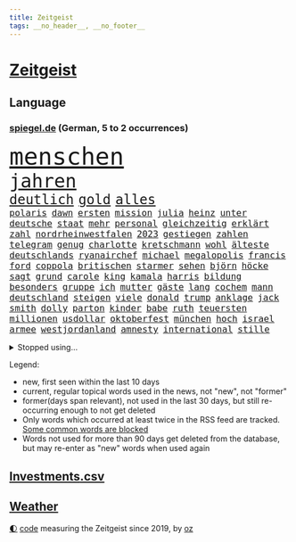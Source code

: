 ```yaml
---
title: Zeitgeist
tags: __no_header__, __no_footer__
---
```


# [Zeitgeist](https://oliz.io/zeitgeist/)

## Language

<h3><a href="https://www.spiegel.de" target="_blank">spiegel.de</a> (German, 5 to 2 occurrences)</h3>
<p style="font-family:monospace">
<span style="font-size:32pt"><a href="news_links.html#menschen" class="current">menschen</a></span>
<br>
<span style="font-size:25pt"><a href="news_links.html#jahren" class="current">jahren</a></span>
<br>
<span style="font-size:18pt"><a href="news_links.html#deutlich" class="current">deutlich</a></span>
<span style="font-size:18pt"><a href="news_links.html#gold" class="current">gold</a></span>
<span style="font-size:18pt"><a href="news_links.html#alles" class="current">alles</a></span>
<br>
<span style="font-size:12pt"><a href="news_links.html#polaris" class="new">polaris</a></span>
<span style="font-size:12pt"><a href="news_links.html#dawn" class="new">dawn</a></span>
<span style="font-size:12pt"><a href="news_links.html#ersten" class="current">ersten</a></span>
<span style="font-size:12pt"><a href="news_links.html#mission" class="current">mission</a></span>
<span style="font-size:12pt"><a href="news_links.html#julia" class="current">julia</a></span>
<span style="font-size:12pt"><a href="news_links.html#heinz" class="current">heinz</a></span>
<span style="font-size:12pt"><a href="news_links.html#unter" class="current">unter</a></span>
<span style="font-size:12pt"><a href="news_links.html#deutsche" class="current">deutsche</a></span>
<span style="font-size:12pt"><a href="news_links.html#staat" class="current">staat</a></span>
<span style="font-size:12pt"><a href="news_links.html#mehr" class="current">mehr</a></span>
<span style="font-size:12pt"><a href="news_links.html#personal" class="current">personal</a></span>
<span style="font-size:12pt"><a href="news_links.html#gleichzeitig" class="current">gleichzeitig</a></span>
<span style="font-size:12pt"><a href="news_links.html#erklärt" class="current">erklärt</a></span>
<span style="font-size:12pt"><a href="news_links.html#zahl" class="current">zahl</a></span>
<span style="font-size:12pt"><a href="news_links.html#nordrheinwestfalen" class="current">nordrheinwestfalen</a></span>
<span style="font-size:12pt"><a href="news_links.html#2023" class="current">2023</a></span>
<span style="font-size:12pt"><a href="news_links.html#gestiegen" class="current">gestiegen</a></span>
<span style="font-size:12pt"><a href="news_links.html#zahlen" class="current">zahlen</a></span>
<span style="font-size:12pt"><a href="news_links.html#telegram" class="new">telegram</a></span>
<span style="font-size:12pt"><a href="news_links.html#genug" class="current">genug</a></span>
<span style="font-size:12pt"><a href="news_links.html#charlotte" class="current">charlotte</a></span>
<span style="font-size:12pt"><a href="news_links.html#kretschmann" class="current">kretschmann</a></span>
<span style="font-size:12pt"><a href="news_links.html#wohl" class="current">wohl</a></span>
<span style="font-size:12pt"><a href="news_links.html#älteste" class="current">älteste</a></span>
<span style="font-size:12pt"><a href="news_links.html#deutschlands" class="current">deutschlands</a></span>
<span style="font-size:12pt"><a href="news_links.html#ryanairchef" class="new">ryanairchef</a></span>
<span style="font-size:12pt"><a href="news_links.html#michael" class="current">michael</a></span>
<span style="font-size:12pt"><a href="news_links.html#megalopolis" class="new">megalopolis</a></span>
<span style="font-size:12pt"><a href="news_links.html#francis" class="new">francis</a></span>
<span style="font-size:12pt"><a href="news_links.html#ford" class="current">ford</a></span>
<span style="font-size:12pt"><a href="news_links.html#coppola" class="current">coppola</a></span>
<span style="font-size:12pt"><a href="news_links.html#britischen" class="current">britischen</a></span>
<span style="font-size:12pt"><a href="news_links.html#starmer" class="current">starmer</a></span>
<span style="font-size:12pt"><a href="news_links.html#sehen" class="current">sehen</a></span>
<span style="font-size:12pt"><a href="news_links.html#björn" class="current">björn</a></span>
<span style="font-size:12pt"><a href="news_links.html#höcke" class="current">höcke</a></span>
<span style="font-size:12pt"><a href="news_links.html#sagt" class="current">sagt</a></span>
<span style="font-size:12pt"><a href="news_links.html#grund" class="current">grund</a></span>
<span style="font-size:12pt"><a href="news_links.html#carole" class="new">carole</a></span>
<span style="font-size:12pt"><a href="news_links.html#king" class="current">king</a></span>
<span style="font-size:12pt"><a href="news_links.html#kamala" class="current">kamala</a></span>
<span style="font-size:12pt"><a href="news_links.html#harris" class="current">harris</a></span>
<span style="font-size:12pt"><a href="news_links.html#bildung" class="current">bildung</a></span>
<span style="font-size:12pt"><a href="news_links.html#besonders" class="current">besonders</a></span>
<span style="font-size:12pt"><a href="news_links.html#gruppe" class="current">gruppe</a></span>
<span style="font-size:12pt"><a href="news_links.html#ich" class="current">ich</a></span>
<span style="font-size:12pt"><a href="news_links.html#mutter" class="current">mutter</a></span>
<span style="font-size:12pt"><a href="news_links.html#gäste" class="current">gäste</a></span>
<span style="font-size:12pt"><a href="news_links.html#lang" class="current">lang</a></span>
<span style="font-size:12pt"><a href="news_links.html#cochem" class="new">cochem</a></span>
<span style="font-size:12pt"><a href="news_links.html#mann" class="current">mann</a></span>
<span style="font-size:12pt"><a href="news_links.html#deutschland" class="current">deutschland</a></span>
<span style="font-size:12pt"><a href="news_links.html#steigen" class="current">steigen</a></span>
<span style="font-size:12pt"><a href="news_links.html#viele" class="current">viele</a></span>
<span style="font-size:12pt"><a href="news_links.html#donald" class="current">donald</a></span>
<span style="font-size:12pt"><a href="news_links.html#trump" class="current">trump</a></span>
<span style="font-size:12pt"><a href="news_links.html#anklage" class="current">anklage</a></span>
<span style="font-size:12pt"><a href="news_links.html#jack" class="current">jack</a></span>
<span style="font-size:12pt"><a href="news_links.html#smith" class="current">smith</a></span>
<span style="font-size:12pt"><a href="news_links.html#dolly" class="current">dolly</a></span>
<span style="font-size:12pt"><a href="news_links.html#parton" class="current">parton</a></span>
<span style="font-size:12pt"><a href="news_links.html#kinder" class="current">kinder</a></span>
<span style="font-size:12pt"><a href="news_links.html#babe" class="new">babe</a></span>
<span style="font-size:12pt"><a href="news_links.html#ruth" class="current">ruth</a></span>
<span style="font-size:12pt"><a href="news_links.html#teuersten" class="new">teuersten</a></span>
<span style="font-size:12pt"><a href="news_links.html#millionen" class="current">millionen</a></span>
<span style="font-size:12pt"><a href="news_links.html#usdollar" class="current">usdollar</a></span>
<span style="font-size:12pt"><a href="news_links.html#oktoberfest" class="new">oktoberfest</a></span>
<span style="font-size:12pt"><a href="news_links.html#münchen" class="current">münchen</a></span>
<span style="font-size:12pt"><a href="news_links.html#hoch" class="current">hoch</a></span>
<span style="font-size:12pt"><a href="news_links.html#israel" class="current">israel</a></span>
<span style="font-size:12pt"><a href="news_links.html#armee" class="current">armee</a></span>
<span style="font-size:12pt"><a href="news_links.html#westjordanland" class="current">westjordanland</a></span>
<span style="font-size:12pt"><a href="news_links.html#amnesty" class="new">amnesty</a></span>
<span style="font-size:12pt"><a href="news_links.html#international" class="current">international</a></span>
<span style="font-size:12pt"><a href="news_links.html#stille" class="current">stille</a></span>
</p>
<details>
<summary>Stopped using...</summary>
<p class="former" style="font-size:12pt">
verschiedene(1407) golf(1406) arbeitsplatz(1405) einiges(1405) fdpchef(1405) freien(1405) mailand(1405) wichtigen(1405) bank(1404) bedeuten(1404) körper(1404) oben(1404) schlug(1404) stärken(1404) untersagt(1404) bekannten(1403) gas(1403) humanitäre(1403) höchsten(1403) jens(1403) trauer(1403) beruf(1402) daniel(1402) extreme(1402) jahrzehntelang(1402) material(1402) parteichef(1402) scheinen(1402) stefan(1402) vermehrt(1402) beschließt(1401) erneute(1401) fahrer(1401) frühen(1401) sex(1401) teilnehmer(1401) abgeordneten(1400) gereist(1400) gewerkschaft(1400) lehnen(1400) schnellcheck(1400) tests(1400) weltweiten(1400) dauerhaft(1399) einzug(1399) entlastet(1399) erinnerungen(1399) guter(1399) kennt(1399) profitiert(1399) prüfen(1399) stattfinden(1399) wichtiger(1399) bull(1398) düsseldorf(1398) radikale(1398) schadet(1398) stolz(1398) verletzungen(1398) voran(1398) wirkung(1398) belastet(1397) belgien(1397) geeinigt(1397) langer(1397) nba(1397) problemen(1397) präsentieren(1397) verkauf(1397) voraus(1397) vorsitzenden(1397) wohnhaus(1397) öfter(1397) überwinden(1397) erzielt(1396) infektion(1396) verfügung(1396) deutlichen(1395) dezember(1395) ermöglichen(1395) gestrichen(1395) optimistisch(1395) persönlich(1395) ausnahmen(1394) kunst(1394) massive(1394) preisen(1394) schien(1393) wies(1393) englische(1392) kultur(1392) mitteln(1392) moskaus(1392) verbindung(1392) falschen(1391) langfristig(1391) riesige(1391) woher(1391) schüssen(1389) stammt(1389) aktivistin(1388) endspiel(1388) kindes(1388) abgebrochen(1387) erneuten(1387) gemeinsame(1387) eklat(1386) claudia(1385) genauso(1385) verstärkt(1385) katholische(1384) modell(1384) produzieren(1384) jüngere(1383) führenden(1382) gang(1382) zurückgegangen(1381) küstenwache(1380) steffen(1380) drittel(1379) überleben(1378) hunger(1377) spitzenreiter(1377) behalten(1376) hinten(1375) landet(1375) informiert(1374) popstar(1374) öffentliche(1374) frisch(1372) gelandet(1372) kräfte(1372) orten(1372) wem(1371) auseinandersetzung(1370) provoziert(1370) bangen(1368) aufgabe(1366) möglichkeiten(1365) erhebliche(1355) ausgetragen(1349) drohne(1340) heidelberg(1317) expräsidenten(1281) strecken(1239) abgestürzt(1225) verlag(1215) finanziert(1202) schwäche(1146) volk(1138) kollision(1104) jahrzehnt(1091) übertragen(1083) schlafen(1075) gemeinschaft(1065) tiger(1054) vorfeld(1045) millionenhöhe(1043) radikalen(1042) grünenpolitiker(1032) stern(1030) wichtiges(1028) betrüger(1008) ausgeben(1003) nutzung(999) seltene(982) tradition(982) entsteht(980) loch(980) schloss(978) buschmann(964) krim(947) steffi(942) schwieriger(940) ring(937) krankheiten(919) aufhören(913) 40000(899) schneiden(882) patrick(873) links(872) antisemitische(844) großmutter(843) locken(838) vermisster(838) gefällt(818) suchte(809) 79(808) konkurrenten(808) kai(805) profi(787) lena(779) wozu(779) dramatische(768) tode(740) professor(729) peru(718) verstöße(712) lettland(711) schickte(709) spionage(709) töne(709) missverständnis(707) jüngst(706) zurückkehren(706) rätseln(705) kommunikation(704) benko(702) senioren(688) psychologin(681) wählt(678) 300000(674) razzien(670) ignoriert(668) schmeckt(664) kohl(663) forschung(661) mitarbeitern(647) geschmack(645) erreichbar(640) tabu(630) wechselte(623) gekostet(621) machtkampf(618) text(618) überprüfen(611) hürde(603) jerusalem(600) dritter(595) rammt(594) gegründet(593) sachsens(584) solcher(582) erlag(579) perspektive(577) spezialkräfte(577) geldgeber(574) gedenken(568) 52(565) openai(563) technologie(557) rechtsaußen(556) kleinere(553) freiwillige(550) läufer(547) europawahl(545) aktive(544) uhren(537) 2007(533) rivalen(528) diesjährigen(523) geschehen(509) genaue(507) beides(500) lübeck(500) kollidiert(496) kader(491) wiedergewählt(491) übergriff(488) helmut(484) gesundheitlichen(483) fußballverband(481) 8000(469) eingeschlagen(465) erforscht(465) forscherin(465) berühmtesten(463) überfahren(462) erheblich(460) höchststand(460) umstieg(456) anschlägen(450) schockiert(445) schlagabtausch(441) staats(437) beruft(436) gestrandet(436) erkennt(429) schlucht(429) renommierten(424) spahn(424) umzusetzen(420) greta(415) quellen(409) drückt(405) berufen(402) 30jähriger(401) effizienter(399) geschlossene(399) verteuern(399) popstars(398) abu(397) bewerbungen(397) marokko(392) wmtitel(385) linnemann(383) geflohen(382) häfen(381) nächster(381) service(380) ergebnissen(372) podium(371) südkoreanische(371) cannabislegalisierung(368) hilferuf(366) boykott(364) digitalen(360) recherche(356) fraktion(355) knie(354) konsequent(352) ärgert(349) bedauert(348) riesiges(348) unten(348) posts(347) nachteile(344) nordkoreas(344) unterkunft(344) vertreiben(343) neuauflage(338) trinken(337) stadtrat(335) weltmeistertitel(333) abgeschossen(328) verheerende(327) kühne(326) wagnerbrüder(325) chile(323) rief(323) ai(322) 76(321) gelobt(317) ukrainekriegs(317) baute(315) ausstellung(314) popkultur(310) uskongress(310) lahmgelegt(309) continental(307) südchinesischen(306) gravierenden(302) kundgebungen(302) absicht(300) gewährt(300) attentat(299) sicherheitsvorkehrungen(297) angegangen(295) kongress(295) betonte(294) 1100(291) kilometern(291) repräsentantenhaus(289) damaskus(288) exchef(288) geborene(287) flugverkehr(286) führerscheinprüfung(286) geräumt(286) cottbus(285) enthält(284) normale(283) solange(283) bundes(282) tories(277) rockband(276) brandt(272) titeln(270) elbtower(268) südchinesisches(268) beyoncé(267) einschnitte(267) abfall(266) kanzlerkandidat(265) ernsthafte(264) claus(262) wisconsin(262) überdenken(262) kleider(261) rechtlich(259) gedrängt(258) gestritten(257) figur(256) ringt(256) hingerichtet(254) brisante(253) bundesverfassungsgerichts(251) zweistaatenlösung(251) dfl(247) indischen(246) religiösen(245) beklagen(244) mindestlohn(243) ausgespielt(242) aktienkurs(241) ausgedacht(239) dänemarks(239) simon(239) aktivistinnen(237) oberverwaltungsgericht(236) umstrittenes(235) 93(234) investition(234) fernzüge(232) konstantin(232) unionsfraktion(232) catherine(231) verzicht(231) demokratien(230) angeklagten(229) gerungen(229) amerikas(228) graf(228) jonathan(227) 22jährigen(225) giftige(225) omas(225) verschwörungstheorien(225) haut(224) huthis(224) willy(224) luxemburg(223) plötzlichen(223) topform(223) bezeichnete(221) captain(221) sand(220) handgreiflich(219) medizinischen(219) huthimiliz(218) umwelthilfe(217) begegnen(214) angepasst(213) alfred(212) anfrage(211) plattner(210) baldigen(209) gleichberechtigung(209) russlandsanktionen(209) pforzheim(208) schritten(208) erziehung(207) slowene(207) vorbereiten(203) badenwürttembergischen(202) machtwort(202) rüsten(202) verwehrt(202) weiblicher(202) hai(200) partys(200) zigaretten(200) barfuß(199) ministerien(199) losgehen(198) senator(198) boykottiert(197) festivals(197) ranghohen(197) indes(196) verzögerungen(196) baltimore(195) erstatten(195) jackson(194) marken(194) direkten(193) 65jährige(192) offizier(191) groteske(190) kurth(190) schläft(190) substanz(190) do(186) fazit(186) labour(186) lutz(186) macher(186) schmallippig(185) trieben(184) konkretes(183) yoon(183) beliebte(182) wirecard(181) gelegene(179) frühling(178) teilten(178) seltsam(176) negativ(174) schweiß(174) fa(173) schmuck(173) verbotene(173) french(171) auslösen(170) digitalpakt(170) emojis(169) jahrelangen(169) sohns(169) tappen(168) 58(167) formulierung(167) unverständnis(167) frist(166) riet(166) änderte(166) bildschirm(165) albanese(162) seltsamen(161) eingefangen(159) bewerben(158) höchstem(158) kanadischen(158) oberdorf(158) beurteilen(157) sabine(157) videoplattform(157) eukommissionspräsidentin(156) ideologie(156) erfüllung(155) parlamentarischen(155) sophia(155) dublin(154) höchstwert(154) frauenanteil(153) spice(153) füße(152) kreativ(152) ausgebildet(151) georg(151) kitas(151) verweigerte(150) tiefes(149) wirtschaftswende(149) aufgearbeitet(148) persönlichkeit(148) überlassen(148) cannabisgesetz(147) angeschlagene(145) mies(145) republikanischen(145) traditionell(145) verdammt(144) feige(143) pogačar(143) tadej(143) tvinterview(143) eurofighter(142) ausbremsen(141) brust(141) jamal(141) musiala(141) bgh(140) dominanz(140) geschoben(140) anstatt(139) erfreut(139) verwirrung(139) mehrjährigen(138) blamage(136) tragödie(136) abgrund(135) afdabgeordneter(135) anfällig(135) erschlagen(135) mentalen(135) sangen(135) zeichner(135) hiv(134) infizierten(134) infos(134) royals(134) suhl(134) havertz(133) republikanischer(133) schulkinder(133) verkehrsministerium(133) mache(132) schläge(132) slowakei(132) arkadi(130) ausgelaufen(130) systematische(130) wolosch(130) bombardierte(129) rar(129) grundlegende(128) bekannter(127) exuspräsidenten(127) katastrophenfall(127) milliardendeal(127) usjustiz(127) klimaanlage(126) objekt(126) sanierungsplan(126) adidas(125) box(125) attraktiv(124) fangen(124) mögliches(124) sehe(124) torpedieren(124) superhelden(123) bestseller(122) empfinden(122) eurowings(122) gesammelt(122) milliardenwert(122) missbrauchen(122) sozialreform(122) grauen(121) grundschulkinder(121) vermieden(121) transportiert(120) vehement(120) züchten(120) bewaffnet(119) erhärten(119) lebenslanger(119) zehntausend(119) 20jährige(118) coronaaufarbeitung(118) einschalten(118) irreführende(118) benutzt(117) instanz(115) außergewöhnliche(114) mathieu(114) songtexte(114) ökonomin(114) vingegaard(113) alsu(112) kurmasheva(112) neubau(112) passau(112) technologien(112) janet(111) trugen(111) bräuchte(110) kommunalwahl(110) kraftakt(109) plakate(109) etappe(108) verlassene(108) wahlheimat(108) einflussreichsten(107) ertragen(107) nonbinäre(107) 111(106) klug(106) mclaren(106) befanden(105) immobilie(105) weber(105) wänden(105) gesünder(104) systematisch(104) vereinbaren(104) champion(102) tigermücke(102) verlaufen(102) 74jährigen(101) aktentasche(101) blutspur(101) maralago(101) protokoll(101) carrie(100) merckx(100) angedacht(99) früchte(99) millionenstrafe(99) versagte(99) geflüchteter(98) grüßen(98) afdpolitikers(97) gestein(97) meinungsfreiheit(97) schmerz(97) schwimmbad(97) türkisch(97) wände(97) zellen(97) zidane(97) zinédine(97) äthiopien(97) champagner(95) dicke(95) rapstar(95) rumort(95) anreise(94) opas(94) schnelldurchlauf(94) black(93) blair(93) dmitri(93) dopingskandal(93) parkplatz(93) wetterte(93) furios(92) gereicht(92) amerikaners(90) arbeitslosigkeit(90) kiffer(90) meiste(90) regelverstoß(90) usfirma(90) finales(89) garantiert(89) losgegangen(89) nullerjahren(89) schreckliche(89) blutigen(88) buhrufe(88) elfriede(88) formel1einstieg(88) girl(88) literaturnobelpreisträgerin(88) zwickau(88) 34jähriger(87) bartels(87) dazn(87) gene(87) gewusst(87) hipp(87) kugeln(87) nachbesserung(87) unbekanntes(87) verwundert(87) rindern(86) südamerika(86) bilden(85) decke(85) erprobung(85) goldener(85) schenk(85) outfit(84) rauchwolke(84) wahlkampfauftakt(84) ambiente(83) bremerhaven(83) chinapolitik(83) pionier(83) reiz(83) vergnügen(83) ausgefallene(82) begleitung(82) einzig(82) erfolgt(82) ergibt(82) fernost(82) maroden(82) spinnen(82) verlockend(82) berlinbrandenburg(81) besseres(81) ertappte(81) gedrosselt(81) geiselfreilassungen(81) technologiekonzern(81) vorort(81) indopazifik(80) leeds(80) marcus(80) pech(80) protestierte(80) unversöhnlich(80) auftaktspiel(79) ernten(79) sukyeol(79) velbert(79) adolf(78) ausreden(78) erteilte(78) kampfzone(78) privat(78) rutschen(78) schuldspruch(78) simple(78) spa(78) argwohn(77) deepmind(77) krummen(77) popmusik(77) pünktlichkeit(77) richte(77) umkämpft(77) darfur(76) gezählt(76) reisewelle(76) alexanderplatz(75) bahnverkehr(75) beißt(75) bewertung(75) erlebnissen(75) marveluniversum(75) militärübung(75) pferdes(75) termine(75) krafttraining(74) meyerlandrut(74) angeblichem(73) kreisen(73) louisa(73) nationalversammlung(73) quatsch(73) wachsfigur(73) christen(72) festspiele(72) glückt(72) toleriert(72) vorherrschaft(72) zutritt(72) behandeln(71) breiten(71) drogensucht(71) generalprobe(71) mordversuchs(71) nordamerikanische(71) pyramiden(71) vergleichen(71) zuschlag(71) erstaunlichen(70) grauzone(70) praktiken(70) pride(70) repräsentiert(70) resolution(70) volte(70) ältesten(70) baustellen(69) dieselautos(69) effektiver(69) förderer(69) hießen(69) unabhängig(69) unsinn(69) 1944(68) 65jährigen(68) derartige(68) emaus(68) exoplanet(68) faszination(68) stauffenberg(68) erdbeeren(67) fahne(67) gemunkelt(67) pappbetten(67) spreche(67) swr(67) 42jähriger(66) alassad(66) einsteigen(66) erfolgreichster(66) fußballlegende(66) gefreut(66) geruch(66) personenschützer(66) stadtverwaltung(66) verwüstet(66) vorsichtige(66) anwärter(65) memes(65) motivierte(65) riege(65) ausgangspunkt(64) datenanalyse(64) gegenwind(64) industrieländer(64) lucas(64) yandex(64) zahlung(64) abscheulich(63) anfangs(63) beeindruckender(63) erpenbeck(63) feder(63) gesamtsieg(63) h5n1(63) aufgefallen(62) ausgrenzen(62) eröffnete(62) fluch(62) geplagt(62) ligurien(62) meerwasser(62) naziparolen(62) realen(62) hassmails(61) zurückzahlen(61) undenkbar(60) besuchern(59) diejenigen(59) entspannen(59) erdrutsch(59) hartnäckig(59) kriterium(59) milliardenschäden(59) sommerpause(59) 53(58) bundesweiten(58) kreative(58) palme(58) schultz(58) vernichtendes(58) nbastar(57) parteimitglieder(57) turbulente(57) verlegung(57) verwechslung(57) abgerissene(56) beleidigende(56) borrell(56) exoplaneten(56) gefüllte(56) josep(56) kutsche(56) rohr(56) stationen(56) todestag(56) franken(55) gegenspieler(55) instabil(55) kanadas(55) vorkehrungen(55) axel(54) fahrdienstvermittler(54) laudatio(54) orden(54) schwangeren(54) unersetzlich(54) aufgehen(53) gebissen(53) komplex(53) landesweiten(53) luftqualität(53) atemberaubende(52) beschleunigt(52) dozent(52) konsumiert(52) ballons(51) donau(51) funk(51) nachträglich(51) normalisiert(51) aiwanger(50) bewährung(50) gerutscht(50) hubert(50) obdachlos(50) ortschaft(50) versäumnisse(50) blaue(49) olympiahoffnungen(49) rechtspopulistische(49) situationen(49) ac/dc(48) bestimmen(48) coco(48) fragwürdig(48) gauff(48) mach(48) rapide(48) toben(48) achtelfinale(47) dorfes(47) fahnen(47) hafenstadt(47) jemanden(47) klimafreundliche(47) rechtem(47) tauben(47) unberechtigterweise(47) wars(47) berührt(46) firmengeschichte(46) schreckschusspistole(46) terre(46) verfeindeten(46) diktaturen(45) großartige(45) hot(45) interaktiven(45) kpop(45) opa(45) siebzigern(45) strategien(45) unterlagen(45) ferrariteamchef(44) erforderliche(43) löscht(43) volkshochschule(43) autozulieferer(42) bewahrt(42) d(42) eugh(42) glaubwürdig(42) rares(42) tagsüber(42) bundesamts(41) haidt(41) weidel(41) eingebrochen(40) gerichtet(40) kartelle(40) bahnchaos(39) kinderstar(39) raub(39) segen(39) spiegeln(39) umgesetzt(39) großzügige(38) königliche(38) spaßige(38) timberlake(38) verstärkung(38) 27jähriger(37) schwächelte(37) sicherheitssystem(37) straßenbahnen(37) wirtschaftsexpertin(37) fußballtransfers(36) heimlicher(36) inseln(36) stuttgarts(36) terrier(36) verursachte(36) alkoholfahrt(35) huthimilizen(35) menschlichen(34) regenschirm(34) renommierter(34) simbabwe(34) unpünktlichkeit(34) yellowstone(34) fühle(33) indianapolis(33) just(33) usdemokratin(33) entsetzlichen(32) funktionen(32) besteuert(31) bundesaußenministerin(31) gelernte(31) huldigen(31) ranghoher(31) sncf(31) blutige(30) fehde(30) kartellamt(30) krankenwagen(30) bayerisches(29) erkunden(29) pi(29) xaccount(29) überzeugte(29) gesundes(28) haushaltsentwurf(28) iryna(28) mercedespilot(28) ran(28) tipico(28) ag(27) immerzu(27) iranisches(27) katastrophalen(27) miene(27) unterstützern(27) zensus(27) besingt(26) genügte(26) grünem(26) roseanne(26) spaziert(26) herkommt(25) sportvereine(25) tanzten(25) it’s(24) jahrelangem(24) sicherte(24) zusammensetzung(24) engere(23) fußballtor(23) kaliforniens(23) lüdke(23) vorliegen(23) alltags(22) gebastelt(22) geschleppt(22) maßen(22) minsk(22) schienennetz(22) verbracht(22) dominant(21) eukommissionschefin(21) feministische(21) homöopathie(21) medienimperium(21) megan(21) probe(21) schadstoffen(21) stallion(21) thee(21) verbrannte(21) vogelgrippevirus(21) vorgeladen(21) wolfsgruß(21) übertreiben(21) america(20) aufzubauen(20) leuphana(20) lüneburg(20) wirecardprozess(20) beryl(19) bundestags(19) derzeitige(19) friedensstifter(19) kongressabgeordneter(19) labourpremier(19) nordwesten(19) stimmenfang(19) streckenrekord(19) erschöpfung(18) fertigung(18) hochzeitstag(18) kongressabgeordnete(18) quadratmetern(18) wölfe(18) bauteile(17) coldplay(17) geurteilt(17) komödie(17) nationalpark(17) russlandreise(17) schlak(17) theoretische(17) vorhersagen(17) beauftragte(16) brodelt(16) großauftrag(16) mauert(16) vertrauten(16) apartment(15) genies(15) notoperation(15) radsports(15) schwach(15) superprognostiker(15) viertelfinalaus(15) definiert(14) köln/bonn(14) landrats(14) lichtjahre(14) mindestalter(14) muskeltraining(14) usbundesstaates(14) yellowstonenationalpark(14) ausschnitte(13) erforderlich(13) interpretiert(13) kugel(13) profitennis(13) wollt(13) hartz(12) iv(12) kartenspiele(12) killer(12) konsumgüterkonzern(12) pirna(12) 83(11) analysen(11) außenpolitiker(11) mafia(11) sendungen(11) sparprogramm(11) stoff(11) ärmsten(11)
</p>
</details>
<p>Legend:
<ul>
<li><span class="new">new</span>, first seen within the last 10 days</li>
<li><span class="current">current</span>, regular topical words used in the news, not "new", not "former"</li>
<li><span class="former">former(days span relevant)</span>, not used in the last 30 days, but still re-occurring enough to not get deleted</li>
<li>Only words which occurred at least twice in the RSS feed are tracked. <a href="language/filters.py">Some common words are blocked</a></li>
<li>Words not used for more than 90 days get deleted from the database, but may re-enter as "new" words when used again</li>
</ul>
</p>

## [Investments](investments.html)[.csv](investments.csv)

## [Weather](weather.html)

<footer>
<a href="javascript:toggleTheme()" class="nav">🌓</a>
<a href="https://github.com/ooz/zeitgeist">code</a> measuring the Zeitgeist since 2019, by <a href="https://oliz.io">oz</a>
</footer>
